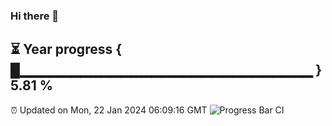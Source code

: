 ### Hi there 👋
⏳ Year progress { █▁▁▁▁▁▁▁▁▁▁▁▁▁▁▁▁▁▁▁▁▁▁▁▁▁▁▁▁▁ } 5.81 %
---
⏰ Updated on Mon, 22 Jan 2024 06:09:16 GMT
![Progress Bar CI](https://github.com/Moyi321/Moyi321/workflows/Progress%20Bar%20CI/badge.svg)
